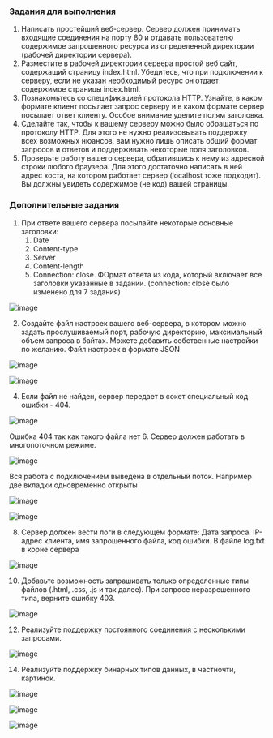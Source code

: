 ### Задания для выполнения


1. Написать простейший веб-сервер. Сервер должен принимать входящие соединения на порту 80 и отдавать пользователю содержимое запрошенного ресурса из определенной директории (рабочей директории сервера).
2. Разместите в рабочей директории сервера простой веб сайт, содержащий страницу index.html. Убедитесь, что при подключении к серверу, если не указан необходимый ресурс он отдает содержимое страницы index.html.
3. Познакомьтесь со спецификацией протокола HTTP. Узнайте, в каком формате клиент посылает запрос серверу и в каком формате сервер посылает ответ клиенту. Особое внимание уделите полям заголовка.
4. Сделайте так, чтобы к вашему серверу можно было обращаться по протоколу HTTP. Для этого не нужно реализовывать поддержку всех возможных нюансов, вам нужно лишь описать общий формат запросов и ответов и поддерживать некоторые поля заголовков.
5. Проверьте работу вашего сервера, обратившись к нему из адресной строки любого браузера. Для этого достаточно написать в ней адрес хоста, на котором работает сервер (localhost тоже подходит). Вы должны увидеть содержимое (не код) вашей страницы. 

### Дополнительные задания


1. При ответе вашего сервера посылайте некоторые основные заголовки:
    1. Date
    2. Content-type
    3. Server
    4. Content-length
    5. Connection: close.
ФОрмат ответа из кода, который включает все заголовки указанные в задании. (connection: close было изменено для 7 задания)

![image](https://user-images.githubusercontent.com/58771506/143503516-0ba56cd0-7bc0-4822-9bef-ef13e1bc4d35.png)


2. Создайте файл настроек вашего веб-сервера, в котором можно задать прослушиваемый порт, рабочую директорию, максимальный объем запроса в байтах. Можете добавить собственные настройки по желанию.
Файл настроек в формате JSON

![image](https://user-images.githubusercontent.com/58771506/143503584-dcb02c29-acf4-48b1-9001-576f6f587a9c.png)

![image](https://user-images.githubusercontent.com/58771506/143503592-213c534b-18ef-49eb-b20e-75bb03542a13.png)

4. Если файл не найден, сервер передает в сокет специальный код ошибки - 404.

![image](https://user-images.githubusercontent.com/58771506/143503718-538a82eb-4cc2-48c2-8c7a-aeee775c1ce6.png)

Ошибка 404 так как такого файла нет
6. Сервер должен работать в многопоточном режиме.

![image](https://user-images.githubusercontent.com/58771506/143503736-a589f98d-78ea-4cfa-9d30-3267809f7791.png)

Вся работа с подключением выведена в отдельный поток. Например две вкладки одновременно открыты

![image](https://user-images.githubusercontent.com/58771506/143503797-9706ac64-a8f4-47a6-a661-56208e342466.png)

![image](https://user-images.githubusercontent.com/58771506/143503824-5922a28c-f846-4d62-a141-fc5839725ebe.png)

8. Сервер должен вести логи в следующем формате: Дата запроса. IP-адрес клиента, имя запрошенного файла, код ошибки.
В файле log.txt в корне сервера

![image](https://user-images.githubusercontent.com/58771506/143503853-37d3a395-cd85-4b7b-b5b7-2e20e367784b.png)

10. Добавьте возможность запрашивать только определенные типы файлов (.html, .css, .js и так далее). При запросе неразрешенного типа, верните ошибку 403.

![image](https://user-images.githubusercontent.com/58771506/143503886-c3217fdc-8296-415d-958a-34a5d57f8181.png)

12. Реализуйте поддержку постоянного соединения с несколькими запросами.

![image](https://user-images.githubusercontent.com/58771506/143503905-045a6d92-9a3a-4d78-aa7e-2a8c96c097af.png)

14. Реализуйте поддержку бинарных типов данных, в частночти, картинок.

![image](https://user-images.githubusercontent.com/58771506/143503928-8cea448a-f76a-4e2d-974f-eab0def89e45.png)

![image](https://user-images.githubusercontent.com/58771506/143503946-dfe81205-07c6-4584-aa4c-b69f3bc2957a.png)

![image](https://user-images.githubusercontent.com/58771506/143503965-d5070b9f-ea52-4e00-bbdc-0db42868c05e.png)


<!-- Docs to Markdown version 1.0β17 -->
